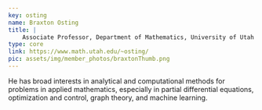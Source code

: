 ```yaml
---
key: osting
name: Braxton Osting
title: |
    Associate Professor, Department of Mathematics, University of Utah
type: core
link: https://www.math.utah.edu/~osting/
pic: assets/img/member_photos/braxtonThumb.png
---
```


He has broad interests in analytical and computational methods for problems in applied mathematics, especially in partial differential equations, optimization and control, graph theory, and machine learning.